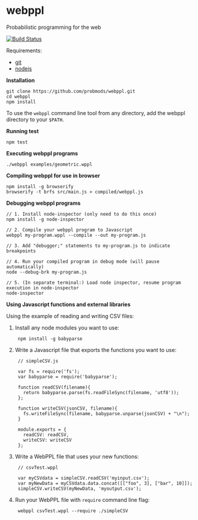 webppl
======

Probabilistic programming for the web

[![Build Status](https://travis-ci.org/probmods/webppl.svg?branch=storepassing)](https://travis-ci.org/probmods/webppl)

Requirements:

- [git](http://git-scm.com/)
- [nodejs](http://nodejs.org)

**Installation**

    git clone https://github.com/probmods/webppl.git
    cd webppl
    npm install

To use the `webppl` command line tool from any directory, add the webppl directory to your `$PATH`.

**Running test**

    npm test

**Executing webppl programs**

    ./webppl examples/geometric.wppl

**Compiling webppl for use in browser**

    npm install -g browserify
    browserify -t brfs src/main.js > compiled/webppl.js

**Debugging webppl programs**

    // 1. Install node-inspector (only need to do this once)
    npm install -g node-inspector
    
    // 2. Compile your webppl program to Javascript
    webppl my-program.wppl --compile --out my-program.js
    
    // 3. Add "debugger;" statements to my-program.js to indicate breakpoints
    
    // 4. Run your compiled program in debug mode (will pause automatically)
    node --debug-brk my-program.js
    
    // 5. (In separate terminal:) Load node inspector, resume program execution in node-inspector
    node-inspector

**Using Javascript functions and external libraries**

Using the example of reading and writing CSV files:

1. Install any node modules you want to use:

        npm install -g babyparse

2. Write a Javascript file that exports the functions you want to use:
    
        // simpleCSV.js
        
        var fs = require('fs');
        var babyparse = require('babyparse');
        
        function readCSV(filename){
          return babyparse.parse(fs.readFileSync(filename, 'utf8'));
        };
        
        function writeCSV(jsonCSV, filename){
          fs.writeFileSync(filename, babyparse.unparse(jsonCSV) + "\n");
        }
        
        module.exports = {
          readCSV: readCSV,
          writeCSV: writeCSV
        };

2. Write a WebPPL file that uses your new functions:

        // csvTest.wppl
        
        var myCSVdata = simpleCSV.readCSV('myinput.csv');
        var myNewData = myCSVdata.data.concat([["foo", 3], ["bar", 10]]);
        simpleCSV.writeCSV(myNewData, 'myoutput.csv');

3. Run your WebPPL file with `require` command line flag:

        webppl csvTest.wppl --require ./simpleCSV
